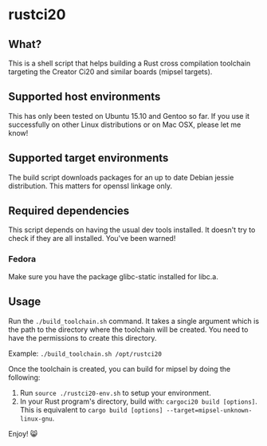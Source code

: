 # rustci20

## What?

This is a shell script that helps building a Rust cross compilation toolchain targeting the Creator Ci20 and similar boards (mipsel targets).

## Supported host environments

This has only been tested on Ubuntu 15.10 and Gentoo so far. If you use it successfully on other Linux distributions or on Mac OSX, please let me know!

## Supported target environments

The build script downloads packages for an up to date Debian jessie distribution. This matters for openssl linkage only.

## Required dependencies

This script depends on having the usual dev tools installed. It doesn't try to check if they are all installed. You've been warned!

### Fedora

Make sure you have the package glibc-static installed for libc.a.

## Usage

Run the `./build_toolchain.sh` command. It takes a single argument which is the path to the directory where the toolchain will be created. You need to have the permissions to create this directory.

Example: `./build_toolchain.sh /opt/rustci20`

Once the toolchain is created, you can build for mipsel by doing the following:

1. Run `source ./rustci20-env.sh` to setup your environment.
2. In your Rust program's directory, build with: `cargoci20 build [options]`. This is equivalent to `cargo build [options] --target=mipsel-unknown-linux-gnu`.

Enjoy! :smile_cat:
